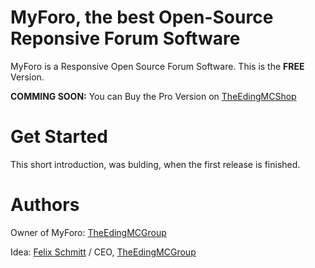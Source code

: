 # MyForo, the best Open-Source Reponsive Forum Software

MyForo is a Responsive Open Source Forum Software. This is the **FREE** Version.

**COMMING SOON:** You can Buy the Pro Version on [TheEdingMCShop](https://shop.edingmc.com/)




# Get Started
This short introduction, was bulding, when the first release is finished.




# Authors
Owner of MyForo: [TheEdingMCGroup](https://github.com/the-edingmc-group)

Idea:  [Felix Schmitt](https://github.com/felischmi2003/) / CEO, [TheEdingMCGroup](https://github.com/the-edingmc-group)
